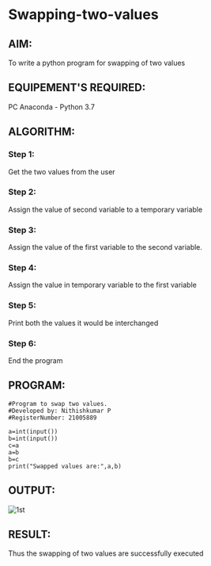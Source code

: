 # Swapping-two-values
## AIM:
To write a python program for swapping of two values
## EQUIPEMENT'S REQUIRED: 
PC
Anaconda - Python 3.7
## ALGORITHM: 
### Step 1:
Get the two values from the user
### Step 2: 
Assign the value of second variable to a temporary variable 
### Step 3: 
Assign the value of the first variable to the second variable.
### Step 4:  
Assign the value in temporary variable to the first variable
### Step 5: 
Print both the values it would be interchanged
### Step 6: 
End the program
## PROGRAM:
```
#Program to swap two values.
#Developed by: Nithishkumar P
#RegisterNumber: 21005889

a=int(input())
b=int(input())
c=a
a=b
b=c
print("Swapped values are:",a,b)
```
## OUTPUT:
![1st](https://user-images.githubusercontent.com/93427017/144177822-a81407e5-f356-48cb-9bdd-067f90690c40.PNG)

## RESULT:
Thus the swapping of two values are successfully executed



